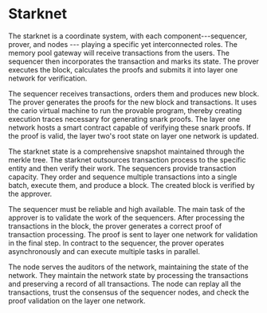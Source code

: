 # Starknet

The starknet is a coordinate system, with each component---sequencer, prover, and nodes --- playing a specific yet interconnected roles. The memory pool gateway will receive transactions from the users. The sequencer then incorporates the transaction and marks its state. The prover executes the block, calculates the proofs and submits it into layer one network for verification.

The sequencer receives transactions, orders them and produces new block. The prover generates the proofs for the new block and transactions. It uses the cario virtual machine to run the provable program, thereby creating execution traces necessary for generating snark proofs. The layer one network hosts a smart contract capable of verifying these snark proofs. If the proof is valid, the layer two's root state on layer one network is updated.

The starknet state is a comprehensive snapshot maintained through the merkle tree. The starknet outsources transaction process to the specific entity and then verify their work. The sequencers provide transaction capacity. They order and sequence multiple transactions into a single batch, execute them, and produce a block. The created block is verified by the approver. 

The sequencer must be reliable and high available. The main task of the approver is to validate the work of the sequencers. After processing the transactions in the block, the prover generates a correct proof of transaction processing. The proof is sent to layer one network for validation in the final step. In contract to the sequencer, the prover operates asynchronously and can execute multiple tasks in parallel. 

The node serves the auditors of the network, maintaining the state of the network. They maintain the network state by processing the transactions and preserving a record of all transactions. The node can replay all the transactions, trust the consensus of the sequencer nodes, and check the proof validation on the layer one network.



